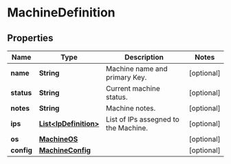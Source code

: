# MachineDefinition

## Properties
Name | Type | Description | Notes
------------ | ------------- | ------------- | -------------
**name** | **String** | Machine name and primary Key. |  [optional]
**status** | **String** | Current machine status. |  [optional]
**notes** | **String** | Machine notes. |  [optional]
**ips** | [**List&lt;IpDefinition&gt;**](IpDefinition.md) | List of IPs assegned to the Machine. |  [optional]
**os** | [**MachineOS**](MachineOS.md) |  |  [optional]
**config** | [**MachineConfig**](MachineConfig.md) |  |  [optional]
